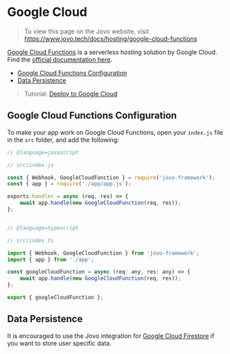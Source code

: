 # Google Cloud

> To view this page on the Jovo website, visit https://www.jovo.tech/docs/hosting/google-cloud-functions

[Google Cloud Functions](https://cloud.google.com/functions/) is a serverless hosting solution by Google Cloud. Find the [official documentation here](https://cloud.google.com/functions/docs/).

* [Google Cloud Functions Configuration](#google-cloud-functions-configuration)
* [Data Persistence](#data-persistence)


> Tutorial: [Deploy to Google Cloud](https://www.jovo.tech/tutorials/deploy-to-google-cloud)

## Google Cloud Functions Configuration

To make your app work on Google Cloud Functions, open your `index.js` file in the `src` folder, and add the following: 

```javascript
// @language=javascript

// src/index.js

const { Webhook, GoogleCloudFunction } = require('jovo-framework');
const { app } = require('./app/app.js');

exports.handler = async (req, res) => {
    await app.handle(new GoogleCloudFunction(req, res));
};


// @language=typescript

// src/index.ts

import { Webhook, GoogleCloudFunction } from 'jovo-framework';
import { app } from './app';

const googleCloudFunction = async (req: any, res: any) => {
    await app.handle(new GoogleCloudFunction(req, res));
};

export { googleCloudFunction };
```

## Data Persistence

It is encouraged to use the Jovo integration for [Google Cloud Firestore](../../integrations/databases/firestore.md '../databases/firestore') if you want to store user specific data.


<!--[metadata]: {"description": "Deploy your Google Actions and Alexa Skills to Google Cloud Functions with the Jovo Framework",
		        "route": "hosting/google-cloud-functions"}-->
